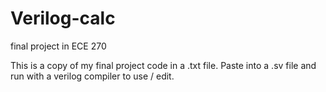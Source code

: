 # Verilog-calc
final project in ECE 270


This is a copy of my final project code in a .txt file. Paste into a .sv file and run with a verilog compiler to use / edit. 
